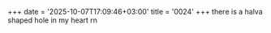 +++
date = '2025-10-07T17:09:46+03:00'
title = '0024'
+++
there is a halva shaped hole in my heart rn
